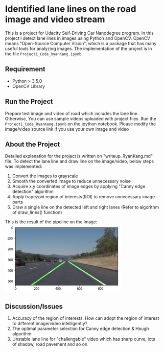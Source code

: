 # **Identified lane lines on the road image and video stream**

This is a project for Udacity Self-Driving Car Nanodegree program. In this project I detect lane lines in images using Python and OpenCV.  OpenCV means "Open-Source Computer Vision", which is a package that has many useful tools for analyzing images. The implementation of the project is in the file `Project1_Code_RyanKang.ipynb`. 

## Requirement 

- Python > 3.5.0
- OpenCV Library 

## Run the Project 

Prepare test image and video of road which includes the lane line. Otherwise, You can use sample videos uploaded with project files.
Run the `Project1_Code_RyanKang.ipynb` on the ipython notebook. Please modify the image/video source link if you use your own image and video  


## About the Project 

Detailed explanation for the project is written on "writeup_RyanKang.md" file. 
To detect the lane line and draw line on the image/video, below steps was implemented: 

1. Convert the images to grayscale
2. Smooth the converted image to reduce unnecessary noise
3. Acquire x,y coordinates of image edges by applying "Canny edge detection" algorithm
4. Apply trapezoid region of interests(ROI) to remove unnecessary image parts 
5. Draw a single line on the detected left and right lanes (Refer to algorithm of draw_lines() function)  

This is the result of the pipeline on the image:  
![Test image](https://github.com/KHKANG36/Lane-Lines-Finding-Project/blob/master/examples/Test_image1.png)

## Discussion/Issues 

1. Accuracy of the region of interests. How can adopt the region of interest to different image/video intelligently? 
2. The optimal parameter selection for Canny edge detection & Hough algorithm
3. Unstable lane line for "challengable" video which has sharp curve, lots of shadow, road pavement and so on.

